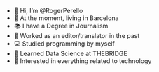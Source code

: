 - 👋 Hi, I’m @RogerPerello
- 🚩 At the moment, living in Barcelona
- 📚 I have a Degree in Journalism
- 🔭 Worked as an editor/translator in the past
- 💻 Studied programming by myself
- 🌱 Learned Data Science at THEBRIDGE
- 📝 Interested in everything related to technology

<!---
RogerPerello/RogerPerello is a ✨ special ✨ repository because its `README.md` (this file) appears on your GitHub profile.
You can click the Preview link to take a look at your changes.
--->

